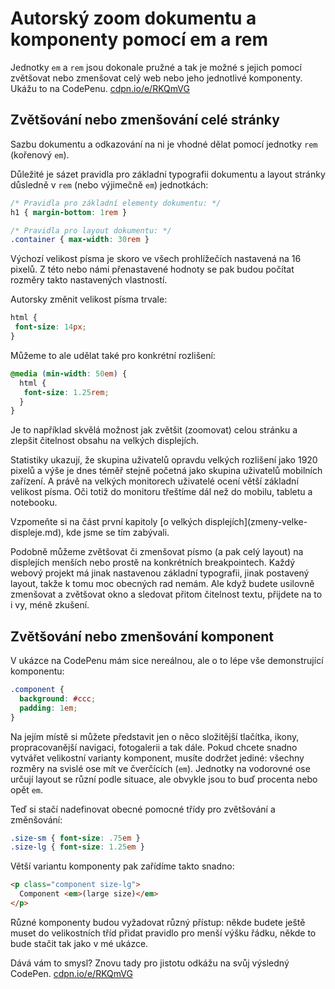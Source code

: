 # Autorský zoom dokumentu a komponenty pomocí em a rem

Jednotky `em` a `rem` jsou dokonale pružné a tak je možné s jejich pomocí zvětšovat nebo zmenšovat celý web nebo jeho jednotlivé komponenty. Ukážu to na CodePenu. [cdpn.io/e/RKQmVG](http://codepen.io/machal/pen/RKQmVG?editors=1100#0)

## Zvětšování nebo zmenšování celé stránky

Sazbu dokumentu a odkazování na ni je vhodné dělat pomocí jednotky `rem` (kořenový `em`). 

Důležité je sázet pravidla pro základní typografii dokumentu a layout stránky důsledně v `rem` (nebo výjimečně `em`) jednotkách:

```css
/* Pravidla pro základní elementy dokumentu: */
h1 { margin-bottom: 1rem }

/* Pravidla pro layout dokumentu: */
.container { max-width: 30rem }
```

Výchozí velikost písma je skoro ve všech prohlížečích nastavená na 16 pixelů. Z této nebo námi přenastavené hodnoty se pak budou počítat rozměry takto nastavených vlastností.

Autorsky změnit velikost písma trvale:


```css
html {
 font-size: 14px;
}  
```

Můžeme to ale udělat také pro konkrétní rozlišení:

```css
@media (min-width: 50em) {
  html {
   font-size: 1.25rem;
  }  
}
```

Je to například skvělá možnost jak zvětšit (zoomovat) celou stránku a zlepšit čitelnost obsahu na velkých displejích. 

Statistiky ukazují, že skupina uživatelů opravdu velkých rozlišení jako 1920 pixelů a výše je dnes téměř stejně početná jako skupina uživatelů mobilních zařízení. A právě na velkých monitorech uživatelé ocení větší základní velikost písma. Oči totiž do monitoru třeštíme dál než do mobilu, tabletu a notebooku.

<div class="ebook-only" markdown="1">
Vzpomeňte si na část první kapitoly [o velkých displejích](zmeny-velke-displeje.md), kde jsme se tím zabývali.
</div>

Podobně můžeme zvětšovat či zmenšovat písmo (a pak celý layout) na displejích menších nebo prostě na konkrétních breakpointech. Každý webový projekt má jinak nastavenou základní typografii, jinak postavený layout, takže k tomu moc obecných rad nemám. Ale když budete usilovně zmenšovat a zvětšovat okno a sledovat přitom čitelnost textu, přijdete na to i vy, méně zkušení. 


## Zvětšování nebo zmenšování komponent

V ukázce na CodePenu mám sice nereálnou, ale o to lépe vše demonstrující komponentu:

```css
.component {
  background: #ccc;
  padding: 1em;
}
```

Na jejím místě si můžete představit jen o něco složitější tlačítka, ikony, propracovanější navigaci, fotogalerii a tak dále. Pokud chcete snadno vytvářet velikostní varianty komponent, musíte dodržet jediné: všechny rozměry na svislé ose mít ve čverčících (`em`). Jednotky na vodorovné ose určují layout se různí podle situace, ale obvykle jsou to buď procenta nebo opět `em`.

Teď si stačí nadefinovat obecné pomocné třídy pro zvětšování a změnšování:

```css
.size-sm { font-size: .75em }
.size-lg { font-size: 1.25em }
```
Větší variantu komponenty pak zařídíme takto snadno:

```html
<p class="component size-lg">
  Component <em>(large size)</em>
</p>
```

Různé komponenty budou vyžadovat různý přístup: někde budete ještě muset do velikostních tříd přidat pravidlo pro menší výšku řádku, někde to bude stačit tak jako v mé ukázce.

Dává vám to smysl? Znovu tady pro jistotu odkážu na svůj výsledný CodePen. [cdpn.io/e/RKQmVG](http://codepen.io/machal/pen/RKQmVG?editors=1100#0)
